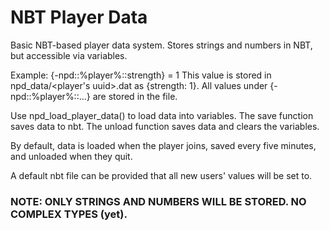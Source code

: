 # NBT Player Data
Basic NBT-based player data system.
Stores strings and numbers in NBT, but accessible via variables.

Example:
{-npd::%player%::strength} = 1
This value is stored in npd_data/<player's uuid>.dat as {strength: 1}.
All values under {-npd::%player%::...} are stored in the file.

Use npd_load_player_data() to load data into variables.
The save function saves data to nbt.
The unload function saves data and clears the variables.

By default, data is loaded when the player joins, saved every five minutes, and unloaded when they quit.

A default nbt file can be provided that all new users' values will be set to.

### NOTE: ONLY STRINGS AND NUMBERS WILL BE STORED. NO COMPLEX TYPES (yet).
